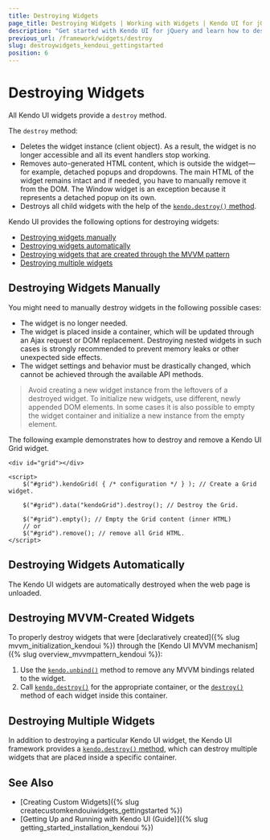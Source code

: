```yaml
---
title: Destroying Widgets
page_title: Destroying Widgets | Working with Widgets | Kendo UI for jQuery
description: "Get started with Kendo UI for jQuery and learn how to destroy the widgets."
previous_url: /framework/widgets/destroy
slug: destroywidgets_kendoui_gettingstarted
position: 6
---
```


# Destroying Widgets

All Kendo UI widgets provide a `destroy` method.

The `destroy` method:
* Deletes the widget instance (client object). As a result, the widget is no longer accessible and all its event handlers stop working.
* Removes auto-generated HTML content, which is outside the widget&mdash;for example, detached popups and dropdowns. The main HTML of the widget remains intact and if needed, you have to manually remove it from the DOM. The Window widget is an exception because it represents a detached popup on its own.
* Destroys all child widgets with the help of the [`kendo.destroy()` method](/api/framework/kendo#methods-destroy).

Kendo UI provides the following options for destroying widgets:
* [Destroying widgets manually](#destroying-widgets-manually)
* [Destroying widgets automatically](#destroying-widgets-automatically)
* [Destroying widgets that are created through the MVVM pattern](#destroying-mvvm-created-widgets)
* [Destroying multiple widgets](#destroying-multiple-widgets)

## Destroying Widgets Manually

You might need to manually destroy widgets in the following possible cases:
* The widget is no longer needed.
* The widget is placed inside a container, which will be updated through an Ajax request or DOM replacement. Destroying nested widgets in such cases is strongly recommended to prevent memory leaks or other unexpected side effects.
* The widget settings and behavior must be drastically changed, which cannot be achieved through the available API methods.

> Avoid creating a new widget instance from the leftovers of a destroyed widget. To initialize new widgets, use different, newly appended DOM elements. In some cases it is also possible to empty the widget container and initialize a new instance from the empty element.

The following example demonstrates how to destroy and remove a Kendo UI Grid widget.

	<div id="grid"></div>

	<script>
		$("#grid").kendoGrid( { /* configuration */ } ); // Create a Grid widget.

		$("#grid").data("kendoGrid").destroy(); // Destroy the Grid.

        $("#grid").empty(); // Empty the Grid content (inner HTML)
        // or
        $("#grid").remove(); // remove all Grid HTML.
	</script>

<!--*-->
## Destroying Widgets Automatically

The Kendo UI widgets are automatically destroyed when the web page is unloaded.

## Destroying MVVM-Created Widgets

To properly destroy widgets that were [declaratively created]({% slug mvvm_initialization_kendoui %}) through the [Kendo UI MVVM mechanism]({% slug overview_mvvmpattern_kendoui %}):

1. Use the [`kendo.unbind()`](/api/javascript/kendo/methods/unbind) method to remove any MVVM bindings related to the widget.
1. Call [`kendo.destroy()`](/api/javascript/kendo/methods/destroy) for the appropriate container, or the [`destroy()`](/api/javascript/ui/widget/methods/destroy) method of each widget inside this container.

## Destroying Multiple Widgets

In addition to destroying a particular Kendo UI widget, the Kendo UI framework provides a [`kendo.destroy()` method](/api/framework/kendo#methods-destroy), which can destroy multiple widgets that are placed inside a specific container.

## See Also

* [Creating Custom Widgets]({% slug createcustomkendouiwidgets_gettingstarted %})
* [Getting Up and Running with Kendo UI (Guide)]({% slug getting_started_installation_kendoui %})
